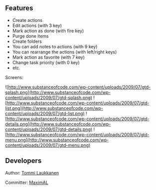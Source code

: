 ## Features ##
  * Create actions
  * Edit actions (with 3 key)
  * Mark action as done (with fire key)
  * Purge done items
  * Create folders
  * You can add notes to actions (with 9 key)
  * You can rearrange the actions (with left/right keys)
  * Mark action as favorite (with 7 key)
  * Change task priority (with 0 key)
  * etc.

Screens:

![http://www.substanceofcode.com/wp-content/uploads/2009/07/gtd-splash.png](http://www.substanceofcode.com/wp-content/uploads/2009/07/gtd-splash.png) ![http://www.substanceofcode.com/wp-content/uploads/2009/07/gtd-list.png](http://www.substanceofcode.com/wp-content/uploads/2009/07/gtd-list.png) ![http://www.substanceofcode.com/wp-content/uploads/2009/07/gtd-details.png](http://www.substanceofcode.com/wp-content/uploads/2009/07/gtd-details.png) ![http://www.substanceofcode.com/wp-content/uploads/2009/07/gtd-menu.png](http://www.substanceofcode.com/wp-content/uploads/2009/07/gtd-menu.png)

## Developers ##
Author: <a href='http://substanceofcode.com/'>Tommi Laukkanen</a>

Committer: <a href='http://maximals.ru/'>MaximAL</a>